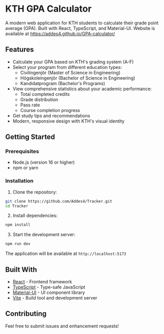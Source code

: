 # KTH GPA Calculator

A modern web application for KTH students to calculate their grade point average (GPA). Built with React, TypeScript, and Material-UI. Website is available at https://addes4.github.io/GPA-calculator/

## Features

- Calculate your GPA based on KTH's grading system (A-F)
- Select your program from different education types:
  - Civilingenjör (Master of Science in Engineering)
  - Högskoleingenjör (Bachelor of Science in Engineering)
  - Kandidatprogram (Bachelor's Programs)
- View comprehensive statistics about your academic performance:
  - Total completed credits
  - Grade distribution
  - Pass rate
  - Course completion progress
- Get study tips and recommendations
- Modern, responsive design with KTH's visual identity

## Getting Started

### Prerequisites

- Node.js (version 16 or higher)
- npm or yarn

### Installation

1. Clone the repository:
```bash
git clone https://github.com/Addes4/Tracker.git
cd Tracker
```

2. Install dependencies:
```bash
npm install
```

3. Start the development server:
```bash
npm run dev
```

The application will be available at `http://localhost:5173`

## Built With

- [React](https://reactjs.org/) - Frontend framework
- [TypeScript](https://www.typescriptlang.org/) - Type-safe JavaScript
- [Material-UI](https://mui.com/) - UI component library
- [Vite](https://vitejs.dev/) - Build tool and development server

## Contributing

Feel free to submit issues and enhancement requests!
